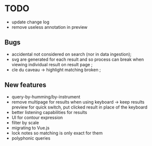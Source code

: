 # TODO
- update change log
- remove useless annotation in preview

## Bugs
- accidental not considered on search (nor in data ingestion);
- svg are generated for each result and so process can break when viewing individual result on result page ;
- cle du caveau -> highlight matching broken ;

## New features
- query-by-humming/by-instrument
- remove multipage for results when using keyboard -> keep results preview for quick switch, put clicked result in place of the keyboard
- better listening capabilities for results 
- UI for contour expression
- filter by scale
- migrating to Vue.js
- lock notes so matching is only exact for them
- polyphonic queries